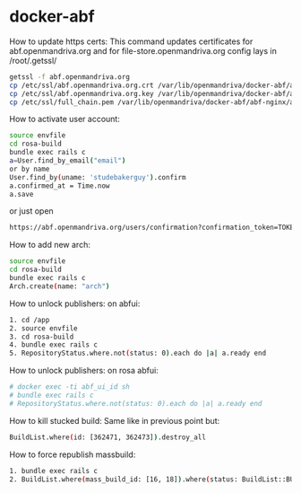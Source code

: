 # docker-abf

How to update https certs:
This command updates certificates for
abf.openmandriva.org and for file-store.openmandriva.org
config lays in /root/.getssl/

```bash
getssl -f abf.openmandriva.org
cp /etc/ssl/abf.openmandriva.org.crt /var/lib/openmandriva/docker-abf/abf-nginx/
cp /etc/ssl/abf.openmandriva.org.key /var/lib/openmandriva/docker-abf/abf-nginx/
cp /etc/ssl/full_chain.pem /var/lib/openmandriva/docker-abf/abf-nginx/abf.openmandriva.org-chain.pem
```


How to activate user account:
```bash
source envfile
cd rosa-build
bundle exec rails c
a=User.find_by_email("email")
or by name
User.find_by(uname: 'studebakerguy').confirm
a.confirmed_at = Time.now
a.save
```

or just open

```bash
https://abf.openmandriva.org/users/confirmation?confirmation_token=TOKEN_HERE
```

How to add new arch:
```bash
source envfile
cd rosa-build
bundle exec rails c
Arch.create(name: "arch")
```


How to unlock publishers:
on abfui:
```bash
1. cd /app
2. source envfile
3. cd rosa-build
4. bundle exec rails c
5. RepositoryStatus.where.not(status: 0).each do |a| a.ready end
```
How to unlock publishers:
on rosa abfui:
```bash
# docker exec -ti abf_ui_id sh
# bundle exec rails c
# RepositoryStatus.where.not(status: 0).each do |a| a.ready end
```

How to kill stucked build:
Same like in previous point but:
```bash
BuildList.where(id: [362471, 362473]).destroy_all
```
How to force republish massbuild:

```bash
1. bundle exec rails c
2. BuildList.where(mass_build_id: [16, 18]).where(status: BuildList::BUILD_PUBLISHED).find_each do |bl| bl.publish end; true
```
